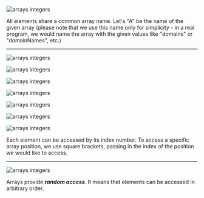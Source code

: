 ![arrays integers](../photos/eyt.jpg)

All elements share a common array name. Let's "A" be the name of the given array
(please note that we use this name only for simplicity - in a real program,
we would name the array with the given values like "domains" or "domainNames", etc.)

---

![arrays integers](../photos/nine.jpg)

![arrays integers](../photos/ten.jpg)

![arrays integers](../photos/eleven.jpg)

![arrays integers](../photos/twelve.jpg)

![arrays integers](../photos/thirteen.jpg)

![arrays integers](../photos/fourtheen.jpg)

![arrays integers](../photos/fiftheen.jpg)

Each element can be accessed by its index number. To access a specific
array position, we use square brackets, passing in the index of the position
we would like to access.

---

![arrays integers](../photos/sixtheen.jpg)

Arrays provide **_random access_**. It means that elements can be accessed in arbitrary order.
